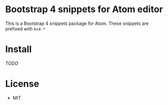 # Bootstrap 4 snippets for Atom editor
This is a Bootstrap 4 snippets package for Atom. These snippets are prefixed with <code>bs4-*</code>

# Install
_TODO_

# License
* MIT
